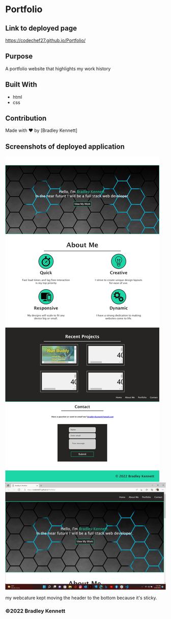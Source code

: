 # Portfolio

## Link to deployed page
https://codechef27.github.io/Portfolio/

## Purpose 
A portfolio website that highlights my work history 

## Built With
* html
* css

## Contribution
Made with ❤️ by [Bradley Kennett]

## Screenshots of deployed application
![webcapture-of-webpage](./assets/images/webcapture-of-webpage.jpeg)
![header-section](./assets/images/Screenshot%20(7).png)
 
 my webcature kept moving the header to the bottom because it's sticky. 

### ©️2022 Bradley Kennett